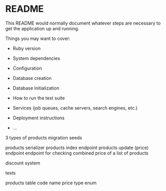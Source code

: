 # README

This README would normally document whatever steps are necessary to get the
application up and running.

Things you may want to cover:

* Ruby version

* System dependencies

* Configuration

* Database creation

* Database initialization

* How to run the test suite

* Services (job queues, cache servers, search engines, etc.)

* Deployment instructions

* ...

3 types of products
migration
seeds

products serializer
products index endpoint
products update (price) endpoint
endpoint for checking combined price of a list of products

discount system

tests

products table
code
name
price
type enum